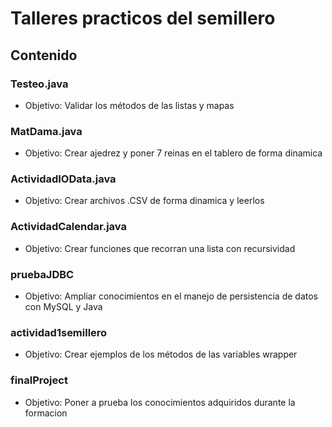 # Talleres practicos del semillero
## Contenido
### Testeo.java
* Objetivo: Validar los métodos de las listas y mapas
### MatDama.java
* Objetivo: Crear ajedrez y poner 7 reinas en el tablero de forma dinamica
### ActividadIOData.java
* Objetivo: Crear archivos .CSV de forma dinamica y leerlos
### ActividadCalendar.java
* Objetivo: Crear funciones que recorran una lista con recursividad
### pruebaJDBC
* Objetivo: Ampliar conocimientos en el manejo de persistencia de datos con MySQL y Java
### actividad1semillero 
* Objetivo: Crear ejemplos de los métodos de las variables wrapper
### finalProject
* Objetivo: Poner a prueba los conocimientos adquiridos durante la formacion
